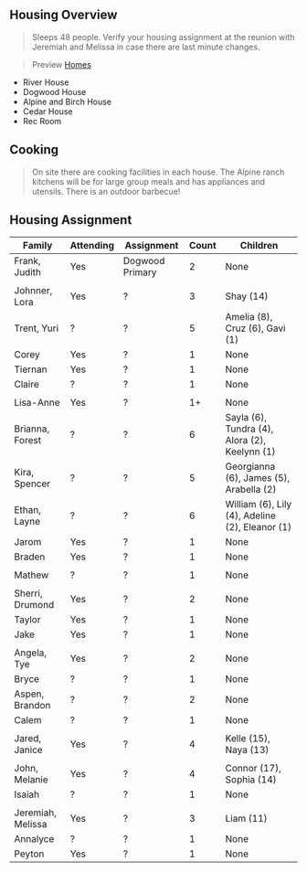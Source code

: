 ## Housing Overview
> Sleeps 48 people. Verify your housing assignment at the reunion with Jeremiah and Melissa in case there are last minute changes.
 
> Preview [Homes](https://www.coramranch.com/vacation-home)
- River House
- Dogwood House
- Alpine and Birch House
- Cedar House
- Rec Room

## Cooking
> On site there are cooking facilities in each house. The Alpine ranch kitchens will be for large group meals and has appliances and utensils. There is an outdoor barbecue!


## Housing Assignment

| Family | Attending | Assignment | Count | Children |
| --- | --- | --- | --- | --- |
| Frank, Judith | Yes | Dogwood Primary | 2 | None |
| | | | | |
| Johnner, Lora | Yes | ? | 3 | Shay (14) |
| Trent, Yuri | ? | ? | 5 | Amelia (8), Cruz (6), Gavi (1) |
| Corey | Yes | ? | 1 | None |
| Tiernan | Yes | ? | 1 | None |
| Claire | ? | ? | 1 | None |
| | | | | |
|Lisa-Anne | Yes | ? | 1+ | None | 
|Brianna, Forest | ? | ? | 6 | Sayla (6), Tundra (4), Alora (2), Keelynn (1) |
|Kira, Spencer | ? | ? | 5 | Georgianna (6), James (5), Arabella (2) |
|Ethan, Layne | ? | ? | 6 | William (6), Lily (4), Adeline (2), Eleanor (1) |
| Jarom | Yes | ? | 1 | None |
| Braden | Yes | ? | 1 | None |
| | | | | |
| Mathew | ? | ? | 1 | None |
| | | | | |
| Sherri, Drumond | Yes | ? | 2 | None |
| Taylor | Yes | ? | 1 | None |
| Jake | Yes | ? | 1 | None | 
| | | | | |
| Angela, Tye | Yes | ? | 2 | None | 
| Bryce | ? | ? | 1 | None |
| Aspen, Brandon | ? | ? | 2 | None | 
| Calem | ? | ? | 1 | None | 
| | | | | |
| Jared, Janice | Yes | ? | 4 | Kelle (15), Naya (13) |
| | | | | |
| John, Melanie | Yes | ? | 4 | Connor (17), Sophia (14) |
| Isaiah | ? | ? | 1 | None | 
| | | | | |
| Jeremiah, Melissa | Yes | ? | 3 | Liam (11)
| Annalyce | ? | ? | 1 | None | 
| Peyton | Yes | ? | 1 | None | 
